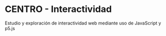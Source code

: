 # CENTRO - Interactividad

Estudio y exploración de interactividad web mediante uso de JavaScript y p5.js
